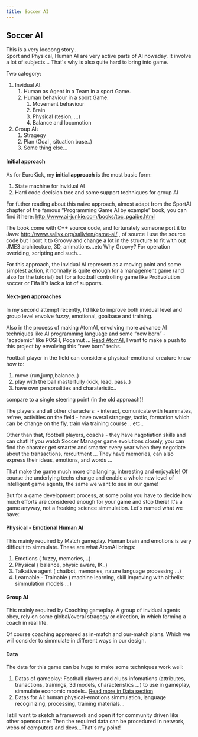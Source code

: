 ```yaml
---
title: Soccer AI
---
```

<h2 class="sectionedit1" id="soccer_ai">Soccer AI</h2>
<div class="level2">

<p>
</p><p></p><div class="notewarning">This is a very loooong story… 
</div>
Sport and Physical, Human AI are very active parts of AI nowaday. It involve a lot of subjects… That's why is also quite hard to bring into game.


<p>
Two category:
</p>
<ol>
<li class="level1"><div class="li"> Invidual AI:</div>
<ol>
<li class="level2"><div class="li"> Human as Agent in a Team in a sport Game.</div>
</li>
<li class="level2"><div class="li"> Human behaviour in a sport Game.</div>
<ol>
<li class="level3"><div class="li"> Movement behaviour</div>
</li>
<li class="level3"><div class="li"> Brain</div>
</li>
<li class="level3"><div class="li"> Physical (tesion, …) </div>
</li>
<li class="level3"><div class="li"> Balance and locomotion</div>
</li>
</ol>
</li>
</ol>
</li>
<li class="level1"><div class="li"> Group AI:</div>
<ol>
<li class="level2"><div class="li"> Stragegy </div>
</li>
<li class="level2"><div class="li"> Plan (Goal , situation base..)</div>
</li>
<li class="level2"><div class="li"> Some thing else…</div>
</li>
</ol>
</li>
</ol>

</div>

<h4 id="initial_approach">Initial approach</h4>
<div class="level4">

<p>
As for EuroKick, my <strong>initial approach</strong> is the most basic form:
</p>
<ol>
<li class="level1"><div class="li"> State machine for invidual AI</div>
</li>
<li class="level1"><div class="li"> Hard code decision tree and some support techniques for group AI</div>
</li>
</ol>

<p>
For futher reading about this naive approach, almost adapt from the SportAI chapter of the famous “Programming Game AI by example” book, you can find it here: <a href="http://www.ai-junkie.com/books/toc_pgaibe.html" class="urlextern" title="http://www.ai-junkie.com/books/toc_pgaibe.html" rel="nofollow">http://www.ai-junkie.com/books/toc_pgaibe.html</a>
</p>

<p>
The book come with C++ source code, and fortunately someone port it to Java: <a href="http://www.sallyx.org/sally/en/game-ai/" class="urlextern" title="http://www.sallyx.org/sally/en/game-ai/" rel="nofollow">http://www.sallyx.org/sally/en/game-ai/</a> , of source I use the source code but I port it to Groovy and change a lot in the structure to fit with out JME3 architecture, 3D, animations…etc Why Groovy? For operation overiding, scripting and such…
</p>

<p>
For this approach, the invidual AI represent as a moving point and some simplest action, it normally is quite enough for a management game (and also for the tutorial) but for a football controlling game like ProEvolution soccer or Fifa it's lack a lot of supports.
</p>

</div>

<h4 id="next-gen_approaches">Next-gen approaches</h4>
<div class="level4">

<p>
In my second attempt recently, I'd like to improve both invidual level and group level envolve fuzzy, emotional, goalbase and training. 
</p>

<p>
Also in the process of making AtomAI, envolving more advance AI techniques like AI programming language and some “new born” - “academic” like POSH, Pogamut … <a href="/doku.php/jme3:advanced:atom_framework:atomai" class="wikilink2" title="jme3:advanced:atom_framework:atomai" rel="nofollow">Read AtomAI</a>, I want to make a push to this project by envolving this “new born” techs.
</p>

<p>
Football player in the field can consider a physical-emotional creature know how to:
</p>
<ol>
<li class="level1"><div class="li"> move (run,jump,balance..) </div>
</li>
<li class="level1"><div class="li"> play with the ball masterfully (kick, lead, pass..) </div>
</li>
<li class="level1"><div class="li"> have own personalities and charateristic.. </div>
</li>
</ol>

<p>
compare to a single steering point (in the old approach)!
</p>

<p>
The players and all other characters:
 - interact, comunicate with teammates, refree, activities on the field
 - have overal stragegy, tactic, formation which can be change on the fly, train via training course .. etc..
</p>

<p>
Other than that, football players, coachs - they have nagotiation skills and can chat! If you watch Soccer Manager game evolutions closely, you can find the charater get smarter and smarter every year when they negotiate about the transactions, rercuitment … They have memories, can also express their ideas, emotions, and words …
</p>

<p>
That make the game much more challanging, interesting and enjoyable! Of course the underlying techs change and enable a whole new level of intelligent game agents, the same we want to see in our game!
</p>

<p>
But for a game development process, at some point you have to decide how much efforts are considered enough for your game and stop there! It's a game anyway, not a freaking science simmulation. Let's named what we have:
</p>

</div>

<h4 id="physical_-_emotional_human_ai">Physical - Emotional Human AI</h4>
<div class="level4">

<p>
This mainly required by Match gameplay.
Human brain and emotions is very difficult to simmulate. These are what AtomAI brings:
</p>
<ol>
<li class="level1"><div class="li"> Emotions ( fuzzy, memories, ..)</div>
</li>
<li class="level1"><div class="li"> Physical ( balance, physic aware, IK..)</div>
</li>
<li class="level1"><div class="li"> Talkative agent ( chatbot, memories, nature language processing …)</div>
</li>
<li class="level1"><div class="li"> Learnable - Trainable ( machine learning, skill improving with althelist simmulation models …)</div>
</li>
</ol>

</div>

<h4 id="group_ai">Group AI</h4>
<div class="level4">

<p>
This mainly required by Coaching gameplay.
A group of invidual agents obey, rely on some global/overal stragegy or direction, in which forming a coach in real life.
</p>

<p>
Of course coaching appreared as in-match and our-match plans. Which we will consider to simmulate in different ways in our design.
</p>

</div>

<h4 id="data">Data</h4>
<div class="level4">

<p>
The data for this game can be huge to make some techniques work well:
</p>
<ol>
<li class="level1"><div class="li"> Datas of gameplay: Football players and clubs infomations (attributes, tranactions, trainings, 3d models, characteristics …) to use in gameplay, simmulate economic models.. <a href="/doku.php/jme3:atomixtuts:kickgame:data" class="wikilink2" title="jme3:atomixtuts:kickgame:data" rel="nofollow">Read more in Data section</a></div>
</li>
<li class="level1"><div class="li"> Datas for AI: human physical-emotions simmulation, language recoginizing, processing, training materials…</div>
</li>
</ol>

<p>
I still want to sketch a framework and open it for community driven like other opensource: Then the required data can be procedured in network, webs of computers and devs…That's my point!
</p>

</div>
